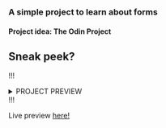 ### A simple project to learn about forms
#### Project idea: The Odin Project

## **Sneak peek?** 

!!!<details><summary>PROJECT PREVIEW</summary> 
![sign-up-form](https://user-images.githubusercontent.com/114508394/209420105-452efcff-a4d9-4775-941e-4652b8bc515e.PNG) </details>!!!


Live preview [here!](https://hoangv954.github.io/sign-up-form/)
